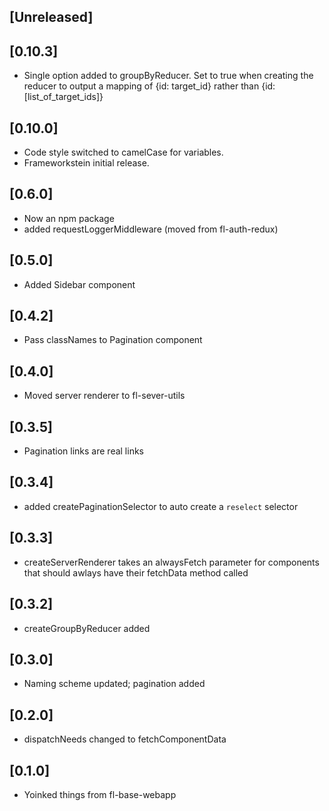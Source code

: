 
## [Unreleased]
  

## [0.10.3]
 - Single option added to groupByReducer. Set to true when creating the reducer to output a mapping of {id: target_id} rather than {id: [list_of_target_ids]}

## [0.10.0]
 - Code style switched to camelCase for variables. 
 - Frameworkstein initial release.

## [0.6.0]
 - Now an npm package
 - added requestLoggerMiddleware (moved from fl-auth-redux)

## [0.5.0]
 - Added Sidebar component

## [0.4.2]
 - Pass classNames to Pagination component

## [0.4.0]
 - Moved server renderer to fl-sever-utils

## [0.3.5]
 - Pagination links are real links

## [0.3.4]
 - added createPaginationSelector to auto create a `reselect` selector

## [0.3.3]
 - createServerRenderer takes an alwaysFetch parameter for components that should awlays have their 
   fetchData method called

## [0.3.2]
 - createGroupByReducer added

## [0.3.0]
 - Naming scheme updated; pagination added

## [0.2.0]
 - dispatchNeeds changed to fetchComponentData

## [0.1.0]
 - Yoinked things from fl-base-webapp

